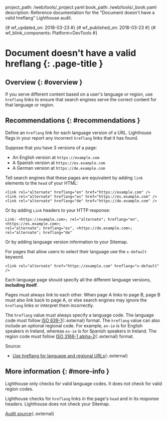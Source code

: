 project_path: /web/tools/_project.yaml
book_path: /web/tools/_book.yaml
description: Reference documentation for the "Document doesn't have a valid hreflang" Lighthouse audit.

{# wf_updated_on: 2018-03-23 #}
{# wf_published_on: 2018-03-23 #}
{# wf_blink_components: Platform>DevTools #}

# Document doesn't have a valid hreflang  {: .page-title }

## Overview {: #overview }

If you serve different content based on a user's language or region, use `hreflang` links
to ensure that search engines serve the correct content for that language or region.

[support]: https://support.google.com/webmasters/answer/189077

## Recommendations {: #recommendations }

Define an `hreflang` link for each language version of a URL. Lighthouse flags in your report any
incorrect `hreflang` links that it has found.

Suppose that you have 3 versions of a page:

* An English version at `https://example.com`
* A Spanish version at `https://es.example.com`
* A German version at `https://de.example.com`

Tell search engines that these pages are equivalent by adding `link` elements to the `head` of
your HTML:

    <link rel="alternate" hreflang="en" href="https://example.com" />
    <link rel="alternate" hreflang="es" href="https://es.example.com" />
    <link rel="alternate" hreflang="de" href="https://de.example.com" />

Or by adding `Link` headers to your HTTP response:

    Link: <https://example.com>; rel="alternate"; hreflang="en", <https://es.example.com>;
    rel="alternate"; hreflang="es", <https://de.example.com>; rel="alternate"; hreflang="de"

Or by adding language version information to your Sitemap.

For pages that allow users to select their language use the `x-default` keyword.

    <link rel="alternate" href="https://example.com" hreflang="x-default" />

Each language page should specify all the different language versions, **including itself**.

Pages must always link to each other. When page A links to page B, page B must also link
back to page A, or else search engines may ignore the `hreflang` links or interpret them
incorrectly.

The `hreflang` value must always specify a language code. The language code must follow
[ISO 639-1][639-1]{:.external} format. The `hreflang` value can also include an optional
regional code. For example, `en-ie` is for English speakers in Ireland, whereas `es-ie` is for
Spanish speakers in Ireland. The region code must follow [ISO 3166-1 alpha-2][3166-1]{:.external}
format.

[639-1]: https://wikipedia.org/wiki/List_of_ISO_639-1_codes
[3166-1]: https://wikipedia.org/wiki/ISO_3166-1_alpha-2

Source:

* [Use hreflang for language and regional URLs][support]{:.external}

## More information {: #more-info }

Lighthouse only checks for valid language codes. It does not check for valid region codes.

Lighthouse checks for `hreflang` links in the page's `head` and in its response headers.
Lighthouse does not check your Sitemap.

[Audit source][src]{:.external}

[src]: https://github.com/GoogleChrome/lighthouse/blob/master/lighthouse-core/audits/seo/hreflang.js
